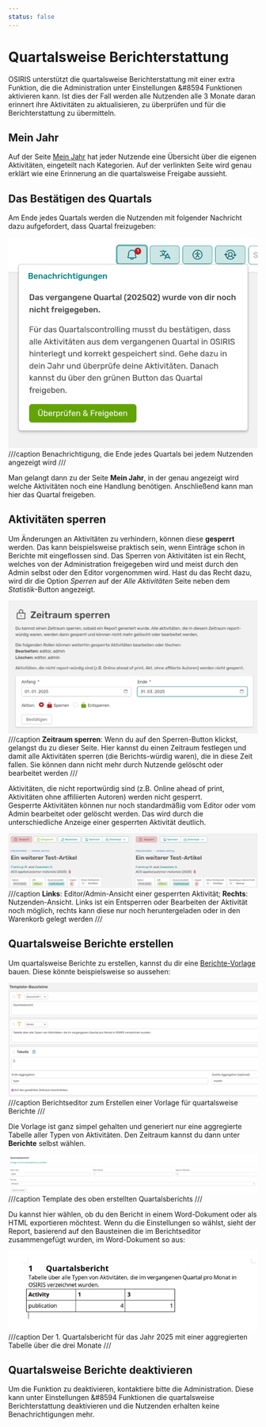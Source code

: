 ```yaml
---
status: false
---
```


# Quartalsweise Berichterstattung

OSIRIS unterstützt die quartalsweise Berichterstattung mit einer extra Funktion, die die Administration unter Einstellungen &#8594 Funktionen aktivieren kann. Ist dies der Fall werden alle Nutzenden alle 3 Monate daran erinnert ihre Aktivitäten zu aktualisieren, zu überprüfen und für die Berichterstattung zu übermitteln. 

## Mein Jahr

Auf der Seite [Mein Jahr](https://wiki.osiris-app.de/users/profile/scientist_view/) hat jeder Nutzende eine Übersicht über die eigenen Aktivitäten, eingeteilt nach Kategorien. Auf der verlinkten Seite wird genau erklärt wie eine Erinnerung an die quartalsweise Freigabe aussieht.  

## Das Bestätigen des Quartals

Am Ende jedes Quartals werden die Nutzenden mit folgender Nachricht dazu aufgefordert, dass Quartal freizugeben:

![Warnung Quartal](screenshots/warnung_quartal.png)
///caption
Benachrichtigung, die Ende jedes Quartals bei jedem Nutzenden angezeigt wird
///

Man gelangt dann zu der Seite **Mein Jahr**, in der genau angezeigt wird welche Aktivitäten noch eine Handlung benötigen. Anschließend kann man hier das Quartal freigeben.


## Aktivitäten sperren

Um Änderungen an Aktivitäten zu verhindern, können diese **gesperrt** werden. Das kann beispielsweise praktisch sein, wenn Einträge schon in Berichte mit eingeflossen sind. Das Sperren von Aktivitäten ist ein Recht, welches von der Administration freigegeben wird und meist durch den Admin selbst oder den Editor vorgenommen wird. Hast du das Recht dazu, wird dir die Option *Sperren* auf der *Alle Aktivitäten* Seite neben dem *Statistik*-Button angezeigt.

![Aktivität sperren](screenshots/close_activities.png)
///caption
**Zeitraum sperren**: Wenn du auf den Sperren-Button klickst, gelangst du zu dieser Seite. Hier kannst du einen Zeitraum festlegen und damit alle Aktivitäten sperren (die Berichts-würdig waren), die in diese Zeit fallen. Sie können dann nicht mehr durch Nutzende gelöscht oder bearbeitet werden 
///

Aktivitäten, die nicht reportwürdig sind (z.B. Online ahead of print, Aktivitäten ohne affiliierten Autoren) werden nicht gesperrt.  
Gesperrte Aktivitäten können nur noch standardmäßig vom Editor oder vom Admin bearbeitet oder gelöscht werden. Das wird durch die unterschiedliche Anzeige einer gesperrten Aktivität deutlich.

![closed activity](screenshots/closed_activity.png)
///caption
**Links**: Editor/Admin-Ansicht einer gesperrten Aktivität; **Rechts**: Nutzenden-Ansicht. Links ist ein Entsperren oder Bearbeiten der Aktivität noch möglich, rechts kann diese nur noch heruntergeladen oder in den Warenkorb gelegt werden
///


## Quartalsweise Berichte erstellen

Um quartalsweise Berichte zu erstellen, kannst du dir eine [Berichte-Vorlage](https://wiki.osiris-app.de/users/reporting/report-templates/) bauen. Diese könnte beispielsweise so aussehen:

![Quartalsbericht Bausteine](screenshots/quartal_bausteine.png)
///caption
Berichtseditor zum Erstellen einer Vorlage für quartalsweise Berichte
///

Die Vorlage ist ganz simpel gehalten und generiert nur eine aggregierte Tabelle aller Typen von Aktivitäten. Den Zeitraum kannst du dann unter **Berichte** selbst wählen.

![Quartalsbericht Vorlage](screenshots/quartal_bericht_vorlage.png)
///caption
Template des oben erstellten Quartalsberichts
///

Du kannst hier wählen, ob du den Bericht in einem Word-Dokument oder als HTML exportieren möchtest. Wenn du die Einstellungen so wählst, sieht der Report, basierend auf den Bausteinen die im Berichtseditor zusammengefügt wurden, im Word-Dokument so aus:

![Quartalsbericht outcome](screenshots/quartal_bericht_vorlage_outcome.png)
///caption
Der 1. Quartalsbericht für das Jahr 2025 mit einer aggregierten Tabelle über die drei Monate
///

## Quartalsweise Berichte deaktivieren

Um die Funktion zu deaktivieren, kontaktiere bitte die Administration. Diese kann unter Einstellungen &#8594 Funktionen die quartalsweise Berichterstattung deaktivieren und die Nutzenden erhalten keine Benachrichtigungen mehr.